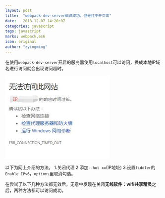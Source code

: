 ```yaml
---
layout: post
title:  "webpack-dev-server编译成功，但是打不开页面"
date:   2018-12-07 14:20:07
categories: javascript
tags: javascript
marks: webpack,es6 
icon: original
author: "zyingming"
---
```

在使用`webpack-dev-server`开启的服务器使用`localhost`可以访问，换成本地IP域名进行访问就会出现访问超时。

![ip访问超时](/assets/images/pictures/2018-11/timeOut.jpg)

以下为网上介绍的方法。
1.关闭代理
2.添加`--hot xx`(IP地址)
3.设置`fiddler`的`Enable IPv6`，`options`里取消勾选。

在尝试了以下几种方法都无效后，无意中发现在关闭**无线软件：wifi共享精灵**之后，两种方法都可以访问成功。
